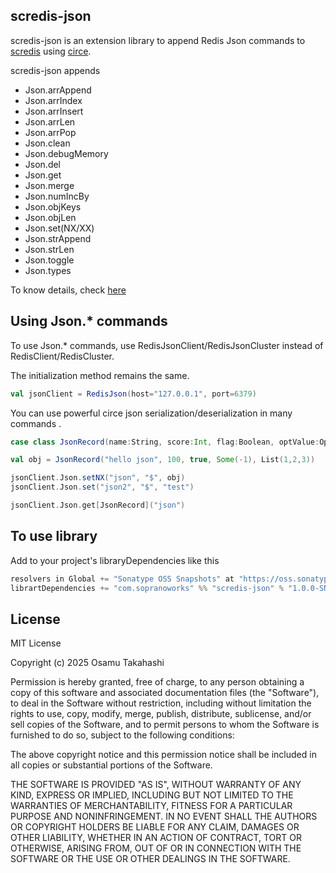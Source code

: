 ## scredis-json

scredis-json is an extension library to append Redis Json commands to [scredis](https://github.com/scredis/scredis) using [circe](https://github.com/circe/circe).
               
scredis-json appends

* Json.arrAppend
* Json.arrIndex
* Json.arrInsert
* Json.arrLen
* Json.arrPop
* Json.clean
* Json.debugMemory
* Json.del
* Json.get
* Json.merge
* Json.numIncBy
* Json.objKeys
* Json.objLen
* Json.set(NX/XX)
* Json.strAppend
* Json.strLen
* Json.toggle
* Json.types

To know details, check [here](https://redis.io/docs/latest/develop/data-types/json/)

## Using Json.* commands

To use Json.* commands, use RedisJsonClient/RedisJsonCluster instead of RedisClient/RedisCluster.

The initialization method remains the same.

```scala
val jsonClient = RedisJson(host="127.0.0.1", port=6379)
```

You can use powerful circe json serialization/deserialization in many commands .

```scala
case class JsonRecord(name:String, score:Int, flag:Boolean, optValue:Option[Int], arr:List[Int], emptyArr:List[Int] = Nil)

val obj = JsonRecord("hello json", 100, true, Some(-1), List(1,2,3))

jsonClient.Json.setNX("json", "$", obj)
jsonClient.Json.set("json2", "$", "test")

jsonClient.Json.get[JsonRecord]("json")
```

## To use library

Add to your project's libraryDependencies like this

```scala
resolvers in Global += "Sonatype OSS Snapshots" at "https://oss.sonatype.org/content/repositories/snapshots"
librartDependencies += "com.sopranoworks" %% "scredis-json" % "1.0.0-SNAPSHOT"
```

## License

MIT License

Copyright (c) 2025 Osamu Takahashi

Permission is hereby granted, free of charge, to any person obtaining a copy
of this software and associated documentation files (the "Software"), to deal
in the Software without restriction, including without limitation the rights
to use, copy, modify, merge, publish, distribute, sublicense, and/or sell
copies of the Software, and to permit persons to whom the Software is
furnished to do so, subject to the following conditions:

The above copyright notice and this permission notice shall be included in all
copies or substantial portions of the Software.

THE SOFTWARE IS PROVIDED "AS IS", WITHOUT WARRANTY OF ANY KIND, EXPRESS OR
IMPLIED, INCLUDING BUT NOT LIMITED TO THE WARRANTIES OF MERCHANTABILITY,
FITNESS FOR A PARTICULAR PURPOSE AND NONINFRINGEMENT. IN NO EVENT SHALL THE
AUTHORS OR COPYRIGHT HOLDERS BE LIABLE FOR ANY CLAIM, DAMAGES OR OTHER
LIABILITY, WHETHER IN AN ACTION OF CONTRACT, TORT OR OTHERWISE, ARISING FROM,
OUT OF OR IN CONNECTION WITH THE SOFTWARE OR THE USE OR OTHER DEALINGS IN THE
SOFTWARE.
